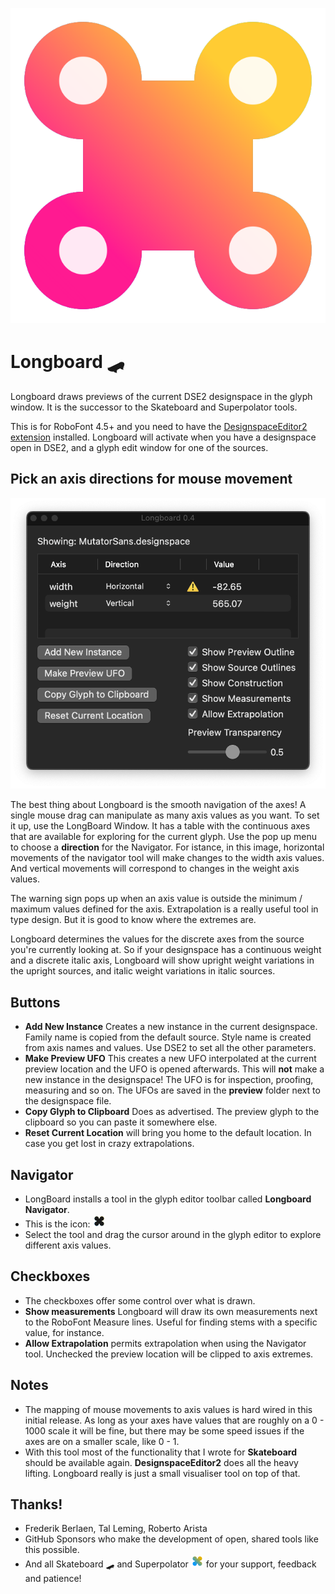 ![The LongBoard Icon](longboardMechanicIcon.png)

# Longboard 🛹

Longboard draws previews of the current DSE2 designspace in the glyph window.
It is the successor to the Skateboard and Superpolator tools.

This is for RoboFont 4.5+ and you need to have the [DesignspaceEditor2 extension](https://github.com/LettError/designSpaceRoboFontExtension) installed. Longboard will activate when you have a designspace open in DSE2, and a glyph edit window for one of the sources.

## Pick an axis directions for mouse movement

![LongBoard UI](/source/html/screen_20240510.png)

The best thing about Longboard is the smooth navigation of the axes! A single mouse drag can manipulate as many axis values as you want. To set it up, use the LongBoard Window. It has a table with the continuous axes that are available for exploring for the current glyph. Use the pop up menu to choose a **direction** for the Navigator. For istance, in this image, horizontal movements of the navigator tool will make changes to the width axis values. And vertical movements will correspond to changes in the weight axis values.

The warning sign pops up when an axis value is outside the minimum / maximum values defined for the axis. Extrapolation is a really useful tool in type design. But it is good to know where the extremes are.

Longboard determines the values for the discrete axes from the source you're currently looking at. So if your designspace has a continuous weight and a discrete italic axis, Longboard will show upright weight variations in the upright sources, and italic weight variations in italic sources.



## Buttons

* **Add New Instance** Creates a new instance in the current designspace. Family name is copied from the default source. Style name is created from axis names and values. Use DSE2 to set all the other parameters.
* **Make Preview UFO** This creates a new UFO interpolated at the current preview location and the UFO is opened afterwards. This will **not** make a new instance in the designspace! The UFO is for inspection, proofing, measuring and so on. The UFOs are saved in the **preview** folder next to the designspace file. 
* **Copy Glyph to Clipboard** Does as advertised. The preview glyph to the clipboard so you can paste it somewhere else.
* **Reset Current Location** will bring you home to the default location. In case you get lost in crazy extrapolations. 

## Navigator

* LongBoard installs a tool in the glyph editor toolbar called **Longboard Navigator**.
* This is the icon: ![LongBoard navigator icon in the RoboFont glyph editor toolbar](/source/html/icon_toolbar.png)
* Select the tool and drag the cursor around in the glyph editor to explore different axis values. 

## Checkboxes 

* The checkboxes offer some control over what is drawn.
* **Show measurements** Longboard will draw its own measurements next to the RoboFont Measure lines. Useful for finding stems with a specific value, for instance.
* **Allow Extrapolation** permits extrapolation when using the Navigator tool. Unchecked the preview location will be clipped to axis extremes.


## Notes

* The mapping of mouse movements to axis values is hard wired in this initial release. As long as your axes have values that are roughly on a 0 - 1000 scale it will be fine, but there may be some speed issues if the axes are on a smaller scale, like 0 - 1. 
* With this tool most of the functionality that I wrote for **Skateboard** should be available again. **DesignspaceEditor2** does all the heavy lifting. Longboard really is just a small visualiser tool on top of that.

## Thanks!

* Frederik Berlaen, Tal Leming, Roberto Arista
* GitHub Sponsors who make the development of open, shared tools like this possible.
* And all Skateboard 🛹 and Superpolator ![Superolator icon, sorta.](/source/html/longboardIcon_icon.png) for your support, feedback and patience!


